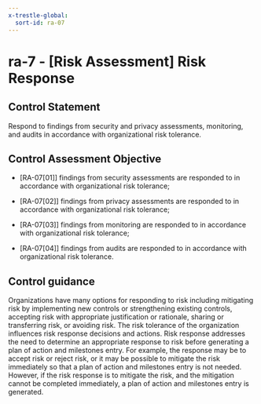 ```yaml
---
x-trestle-global:
  sort-id: ra-07
---
```


# ra-7 - \[Risk Assessment\] Risk Response

## Control Statement

Respond to findings from security and privacy assessments, monitoring, and audits in accordance with organizational risk tolerance.

## Control Assessment Objective

- \[RA-07[01]\] findings from security assessments are responded to in accordance with organizational risk tolerance;

- \[RA-07[02]\] findings from privacy assessments are responded to in accordance with organizational risk tolerance;

- \[RA-07[03]\] findings from monitoring are responded to in accordance with organizational risk tolerance;

- \[RA-07[04]\] findings from audits are responded to in accordance with organizational risk tolerance.

## Control guidance

Organizations have many options for responding to risk including mitigating risk by implementing new controls or strengthening existing controls, accepting risk with appropriate justification or rationale, sharing or transferring risk, or avoiding risk. The risk tolerance of the organization influences risk response decisions and actions. Risk response addresses the need to determine an appropriate response to risk before generating a plan of action and milestones entry. For example, the response may be to accept risk or reject risk, or it may be possible to mitigate the risk immediately so that a plan of action and milestones entry is not needed. However, if the risk response is to mitigate the risk, and the mitigation cannot be completed immediately, a plan of action and milestones entry is generated.
